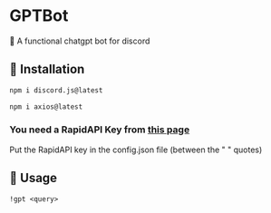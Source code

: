 # GPTBot
🍃 A functional chatgpt bot for discord 

## 💽 Installation
```sh
npm i discord.js@latest
```
```sh
npm i axios@latest
```
### You need a RapidAPI Key from [this page](https://rapidapi.com/cmteone/api/chatgpt146)
Put the RapidAPI key in the config.json file (between the " " quotes)

## 🤖 Usage
```!gpt <query>```

